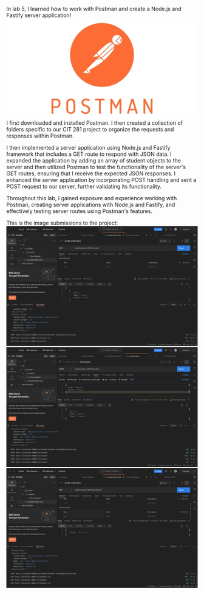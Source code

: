 In lab 5, I learned how to work with Postman and create a Node.js and Fastify server application! 
<img src="post.jpg" alt="Image">
I first downloaded and installed Postman. I then created a collection of folders specific to our CIT 281 project to organize the requests and responses within Postman. 

I then implemented a server application using Node.js and Fastify framework that includes a GET route to respond with JSON data. 
I expanded the application by adding an array of student objects to the server and then utilized Postman to test the functionality of the server's GET routes, ensuring that I receive the expected JSON responses. I enhanced the server application by incorporating POST handling and sent a POST request to our server, further validating its functionality. 

Throughout this lab, I gained exposure and experience working with Postman, creating server applications with Node.js and Fastify, and effectively testing server routes using Postman's features.

This is the image submissions to the project: 
<img src="lab-05/AllStudents.png" alt="Image">
<img src="lab-05/StudentPost.png" alt="Image">
<img src="lab-05/SingleStudent.png" alt="Image">







